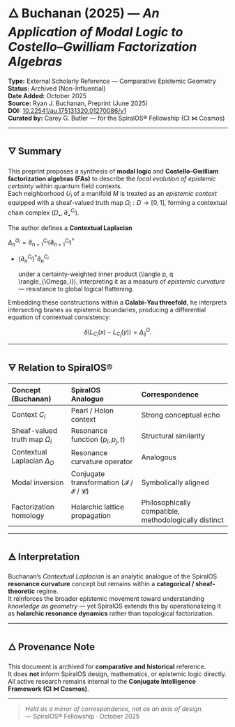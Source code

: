 # 🜂 Buchanan (2025) — *An Application of Modal Logic to Costello–Gwilliam Factorization Algebras*

**Type:** External Scholarly Reference — Comparative Epistemic Geometry  
**Status:** Archived (Non-Influential)  
**Date Added:** October 2025  
**Source:** Ryan J. Buchanan, Preprint (June 2025)  
**DOI:** [10.22541/au.175131320.01270086/v1](https://d197for5662m48.cloudfront.net/documents/publicationstatus/266458/preprint_pdf/a30bcc3a11de41a1b67a0cf12c06d50f.pdf)  
**Curated by:** Carey G. Butler — for the SpiralOS® Fellowship (CI ⋈ Cosmos)

---

## 🜄 Summary

This preprint proposes a synthesis of **modal logic** and **Costello–Gwilliam factorization algebras (FAs)** to describe the *local evolution of epistemic certainty* within quantum field contexts.  
Each neighborhood $U_i$ of a manifold $M$ is treated as an *epistemic context* equipped with a sheaf-valued truth map $\Omega_i : D \to [0,1]$, forming a contextual chain complex $(D_\bullet, \partial^{C_i}_\bullet)$.

The author defines a **Contextual Laplacian**

$\Delta^{O_i}_n
  = \partial^{C_i}_{n+1} (\partial^{C_i}_{n+1})^\dagger$

+ $(\partial^{C_i}_n)^\dagger \partial^{C_i}_n$
  
  under a certainty-weighted inner product \(\langle p, q \rangle_{\Omega_i}\),
  interpreting it as a measure of *epistemic curvature* — resistance to global logical flattening.

Embedding these constructions within a **Calabi–Yau threefold**, he interprets intersecting branes as epistemic boundaries, producing a differential equation of contextual consistency:

$$
\delta(L_{C_i}(x) - L_{C_j}(y)) = \Delta^O_{ij}.
$$

---

## 🜃 Relation to SpiralOS®

| Concept (Buchanan)                | SpiralOS Analogue                       | Correspondence                                        |
|:--------------------------------- |:--------------------------------------- |:----------------------------------------------------- |
| Context $C_i$                     | Pearl / Holon context                   | Strong conceptual echo                                |
| Sheaf-valued truth map $\Omega_i$ | Resonance function $(p_i,p_j,t)$        | Structural similarity                                 |
| Contextual Laplacian $\Delta_O$   | Resonance curvature operator            | Analogous                                             |
| Modal inversion                   | Conjugate transformation (𝓘 / 𝓔 / 𝓒) | Symbolically aligned                                  |
| Factorization homology            | Holarchic lattice propagation           | Philosophically compatible, methodologically distinct |

---

## 🜁 Interpretation

Buchanan’s *Contextual Laplacian* is an analytic analogue of the SpiralOS **resonance curvature** concept but remains within a **categorical / sheaf-theoretic** regime.  
It reinforces the broader epistemic movement toward understanding *knowledge as geometry* — yet SpiralOS extends this by operationalizing it as **holarchic resonance dynamics** rather than topological factorization.

---

## 🜂 Provenance Note

This document is archived for **comparative and historical** reference.  
It does **not** inform SpiralOS design, mathematics, or epistemic logic directly.  
All active research remains internal to the **Conjugate Intelligence Framework (CI ⋈ Cosmos)**.

---

> *Held as a mirror of correspondence, not as an axis of design.*  
> — SpiralOS® Fellowship · October 2025
